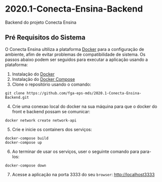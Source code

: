 # 2020.1-Conecta-Ensina-Backend
Backend do projeto Conecta Ensina

## Pré Requisitos do Sistema

O Conecta Ensina ultiliza a plataforma [Docker](https://www.docker.com/what-docker) para a configuração de ambiente, afim de evitar problemas de compatibilidade de sistema. Os passos abaixo podem ser seguidos para executar a aplicação usando a plataforma:

 1. Instalação do [Docker](https://docs.docker.com/engine/installation/)
 2. Instalação do [Docker Compose](https://docs.docker.com/compose/install/)
 3. Clone o repositório usando o comando:
 ```
 git clone https://github.com/fga-eps-mds/2020.1-Conecta-Ensina-Backend.git
 ```
 4. Crie uma conexao local do docker na sua máquina para que o docker do front e backend possam se comunicar:
 ```
 docker network create network-api
 ```
 5. Crie e inicie os containers dos serviços:

 ```
 docker-compose build
 docker-compose up
 ```

 6. Ao terminar de usar os serviços, user o seguinte comando para para-los:
 ```
 docker-compose down
 ``` 
 
 7. Acesse a aplicação na porta 3333 do seu `browser`: [http://localhost3333]()
